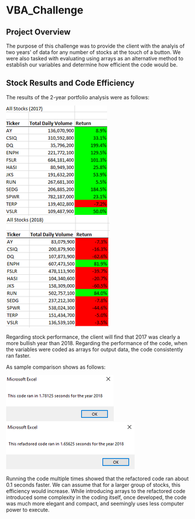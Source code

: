 # VBA_Challenge
## Project Overview
The purpose of this challenge was to provide the client with the analyis of two years' of data for any number of stocks at the touch of a button.  We were also tasked with evaluating using arrays as an alternative method to establish our variables and determine how efficient the code would be.
## Stock Results and Code Efficiency
The results of the 2-year portfolio analysis were as follows:

![image-name](2017_Returns.PNG) 
![image-name](2018_Returns.PNG) 

Regarding stock performance, the client will find that 2017 was clearly a more bullish year than 2018.
Regarding the performance of the code, when the variables were coded as arrays for output data, the code consistently ran faster.  

As sample comparison shows as follows:

![image-name](Code1.PNG) 
![image-name](Refactored1.PNG)

Running the code multiple times showed that the refactored code ran about 0.1 seconds faster.  We can assume that for a larger group of stocks, this efficiency would increase.  While introducing arrays to the refactored code introduced some complexity in the coding itself, once developed, the code was much more elegant and compact, and seemingly uses less computer power to execute.
